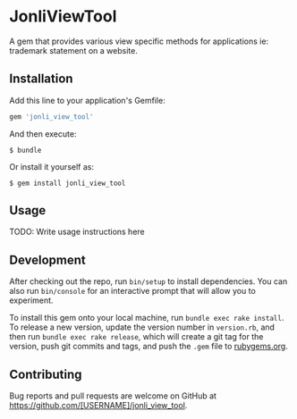 # JonliViewTool

A gem that provides various view specific methods for applications ie: trademark statement on a website.

## Installation

Add this line to your application's Gemfile:

```ruby
gem 'jonli_view_tool'
```

And then execute:

    $ bundle

Or install it yourself as:

    $ gem install jonli_view_tool

## Usage

TODO: Write usage instructions here

## Development

After checking out the repo, run `bin/setup` to install dependencies. You can also run `bin/console` for an interactive prompt that will allow you to experiment.

To install this gem onto your local machine, run `bundle exec rake install`. To release a new version, update the version number in `version.rb`, and then run `bundle exec rake release`, which will create a git tag for the version, push git commits and tags, and push the `.gem` file to [rubygems.org](https://rubygems.org).

## Contributing

Bug reports and pull requests are welcome on GitHub at https://github.com/[USERNAME]/jonli_view_tool.
